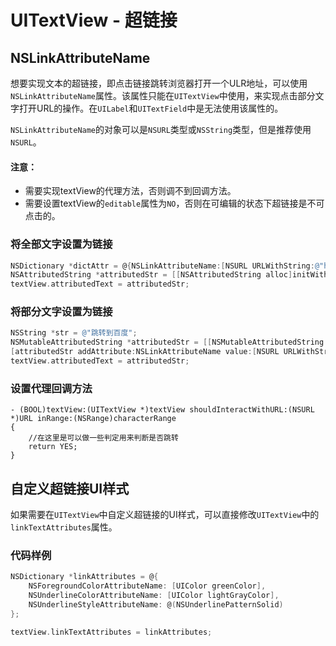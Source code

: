 # UITextView - 超链接

## NSLinkAttributeName
想要实现文本的超链接，即点击链接跳转浏览器打开一个ULR地址，可以使用`NSLinkAttributeName`属性。该属性只能在`UITextView`中使用，来实现点击部分文字打开URL的操作。在`UILabel`和`UITextField`中是无法使用该属性的。

`NSLinkAttributeName`的对象可以是`NSURL`类型或`NSString`类型，但是推荐使用 `NSURL`。

#### 注意：
* 需要实现textView的代理方法，否则调不到回调方法。
* 需要设置textView的`editable`属性为`NO`，否则在可编辑的状态下超链接是不可点击的。

### 将全部文字设置为链接
```objective-c
NSDictionary *dictAttr = @{NSLinkAttributeName:[NSURL URLWithString:@"http://www.baidu.com"]};
NSAttributedString *attributedStr = [[NSAttributedString alloc]initWithString:@"百度" attributes:dictAttr];
textView.attributedText = attributedStr;
```

### 将部分文字设置为链接
```objective-c
NSString *str = @"跳转到百度";
NSMutableAttributedString *attributedStr = [[NSMutableAttributedString alloc] initWithString:str];
[attributedStr addAttribute:NSLinkAttributeName value:[NSURL URLWithString:@"http://www.baidu.com"] range:[str rangeOfString:@"百度"]];
textView.attributedText = attributedStr;
```
### 设置代理回调方法
```objetive-c
- (BOOL)textView:(UITextView *)textView shouldInteractWithURL:(NSURL *)URL inRange:(NSRange)characterRange
{
    //在这里是可以做一些判定用来判断是否跳转
    return YES;
}
```
## 自定义超链接UI样式
如果需要在`UITextView`中自定义超链接的UI样式，可以直接修改`UITextView`中的`linkTextAttributes`属性。

### 代码样例
```objective-c
NSDictionary *linkAttributes = @{
    NSForegroundColorAttributeName: [UIColor greenColor],
    NSUnderlineColorAttributeName: [UIColor lightGrayColor],
    NSUnderlineStyleAttributeName: @(NSUnderlinePatternSolid)
};

textView.linkTextAttributes = linkAttributes; 
```
